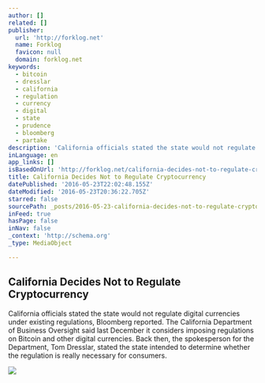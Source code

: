 ```yaml
---
author: []
related: []
publisher:
  url: 'http://forklog.net'
  name: Forklog
  favicon: null
  domain: forklog.net
keywords:
  - bitcoin
  - dresslar
  - california
  - regulation
  - currency
  - digital
  - state
  - prudence
  - bloomberg
  - partake
description: 'California officials stated the state would not regulate digital currencies under existing regulations, Bloomberg reported. The California Department of Business Oversight said last December it considers imposing regulations on Bitcoin and other digital currencies. Back then, the spokesperson for the Department, Tom Dresslar, stated the state intended to determine whether the regulation is really necessary for consumers.'
inLanguage: en
app_links: []
isBasedOnUrl: 'http://forklog.net/california-decides-not-to-regulate-cryptocurrency/'
title: California Decides Not to Regulate Cryptocurrency
datePublished: '2016-05-23T22:02:48.155Z'
dateModified: '2016-05-23T20:36:22.705Z'
starred: false
sourcePath: _posts/2016-05-23-california-decides-not-to-regulate-cryptocurrency.md
inFeed: true
hasPage: false
inNav: false
_context: 'http://schema.org'
_type: MediaObject

---
```

<article style=""><h1>California Decides Not to Regulate Cryptocurrency</h1><p>California officials stated the state would not regulate digital currencies under existing regulations, Bloomberg reported. The California Department of Business Oversight said last December it considers imposing regulations on Bitcoin and other digital currencies. Back then, the spokesperson for the Department, Tom Dresslar, stated the state intended to determine whether the regulation is really necessary for consumers.</p><img src="http://forklog.net/wp-content/uploads/2016/05/bitcoinusa03.png" /></article>